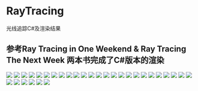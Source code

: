 # RayTracing
光线追踪C#及渲染结果
## 参考Ray Tracing in One Weekend & Ray Tracing The Next Week 两本书完成了C#版本的渲染
![](https://github.com/luomei1547/RayTracing/blob/master/Image/result1.jpeg?raw=true)
![](https://github.com/luomei1547/RayTracing/blob/master/Image/result2.jpeg?raw=true)
![](https://github.com/luomei1547/RayTracing/blob/master/Image/result3.jpeg?raw=true)
![](https://github.com/luomei1547/RayTracing/blob/master/Image/result4.jpeg?raw=true)
![](https://github.com/luomei1547/RayTracing/blob/master/Image/01.png?raw=true)
![](https://github.com/luomei1547/RayTracing/blob/master/Image/02.png?raw=true)
![](https://github.com/luomei1547/RayTracing/blob/master/Image/03.png?raw=true)
![](https://github.com/luomei1547/RayTracing/blob/master/Image/04.png?raw=true)
![](https://github.com/luomei1547/RayTracing/blob/master/Image/05.png?raw=true)
![](https://github.com/luomei1547/RayTracing/blob/master/Image/06.png?raw=true)
![](https://github.com/luomei1547/RayTracing/blob/master/Image/07.jpeg?raw=true)
![](https://github.com/luomei1547/RayTracing/blob/master/Image/08.jpeg?raw=true)
![](https://github.com/luomei1547/RayTracing/blob/master/Image/09.jpeg?raw=true)
![](https://github.com/luomei1547/RayTracing/blob/master/Image/10.jpeg?raw=true)
![](https://github.com/luomei1547/RayTracing/blob/master/Image/11.jpeg?raw=true)
![](https://github.com/luomei1547/RayTracing/blob/master/Image/12.jpeg?raw=true)
![](https://github.com/luomei1547/RayTracing/blob/master/Image/13.jpeg?raw=true)
![](https://github.com/luomei1547/RayTracing/blob/master/Image/14.jpeg?raw=true)
![](https://github.com/luomei1547/RayTracing/blob/master/Image/15.jpeg?raw=true)
![](https://github.com/luomei1547/RayTracing/blob/master/Image/16.jpeg?raw=true)
![](https://github.com/luomei1547/RayTracing/blob/master/Image/17.jpeg?raw=true)
![](https://github.com/luomei1547/RayTracing/blob/master/Image/18.jpeg?raw=true)
![](https://github.com/luomei1547/RayTracing/blob/master/Image/19.jpeg?raw=true)
![](https://github.com/luomei1547/RayTracing/blob/master/Image/20.jpeg?raw=true)
![](https://github.com/luomei1547/RayTracing/blob/master/Image/21.jpeg?raw=true)
![](https://github.com/luomei1547/RayTracing/blob/master/Image/22.jpeg?raw=true)
![](https://github.com/luomei1547/RayTracing/blob/master/Image/23.jpeg?raw=true)
![](https://github.com/luomei1547/RayTracing/blob/master/Image/24.jpeg?raw=true)
![](https://github.com/luomei1547/RayTracing/blob/master/Image/25.jpeg?raw=true)
![](https://github.com/luomei1547/RayTracing/blob/master/Image/26.jpeg?raw=true)
![](https://github.com/luomei1547/RayTracing/blob/master/Image/27.jpeg?raw=true)
